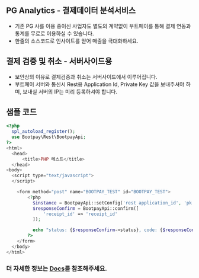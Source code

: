
## PG Analytics - 결제데이터 분석서비스
* 기존 PG 사를 이용 중이신 사업자도 별도의 계약없이 부트페이를 통해 결제 연동과 통계를 무료로 이용하실 수 있습니다.
* 한줄의 소스코드로 인사이트를 얻어 매출을 극대화하세요.



## 결제 검증 및 취소 - 서버사이드용
* 보안상의 이유로 결제검증과 취소는 서버사이드에서 이루어집니다.
* 부트페이 서버와 통신시 Rest용 Application Id, Private Key 값을 보내주셔야 하며, 보내실 서버의 IP는 미리 등록하셔야 합니다.



## 샘플 코드
```php
<?php
  spl_autoload_register();
  use Bootpay\Rest\BootpayApi;
?>
<html>
  <head>
      <title>PHP 테스트</title>
  </head>
<body>
  <script type="text/javascript">
  </script>

    <form method="post" name="BOOTPAY_TEST" id="BOOTPAY_TEST">
        <?php
          $instance = BootpayApi::setConfig('rest application_id', 'pk');
          $responseConfirm = BootpayApi::confirm([
              'receipt_id' => 'receipt_id'
          ]);

          echo "status: {$responseConfirm->status}, code: {$responseConfirm->code}, message: {$responseConfirm->message}";
        ?>
    </form>
  </body>
</html>
```

### 더 자세한 정보는 [Docs](https://docs.bootpay.co.kr/api/validate)를 참조해주세요. 
